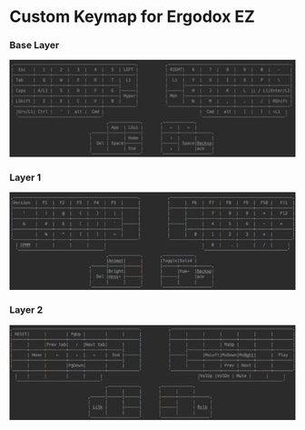 # Custom Keymap for Ergodox EZ
### Base Layer
![](./art/base_layer.png)

### Layer 1
![](./art/layer_1.png)

### Layer 2
![](./art/layer_2.png)
